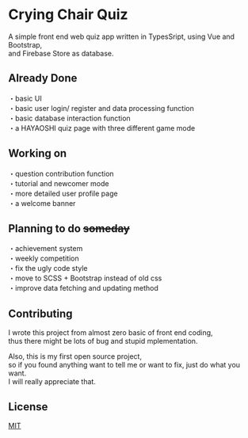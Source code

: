# Crying Chair Quiz
A simple front end web quiz app written in TypesSript, using Vue and Bootstrap,  
and Firebase Store as database.

## Already Done
・basic UI  
・basic user login/ register and data processing function  
・basic database interaction function  
・a HAYAOSHI quiz page with three different game mode  

## Working on
・question contribution function  
・tutorial and newcomer mode  
・more detailed user profile page  
・a welcome banner

## Planning to do ~~someday~~
・achievement system  
・weekly competition  
・fix the ugly code style  
・move to SCSS + Bootstrap instead of old css  
・improve data fetching and updating method  

## Contributing
I wrote this project from almost zero basic of front end coding,  
thus there might be lots of bug and stupid mplementation.  

Also, this is my first open source project,  
so if you found anything want to tell me or want to fix, just do what you want.  
I will really appreciate that.

## License

[MIT](https://choosealicense.com/licenses/mit/)
